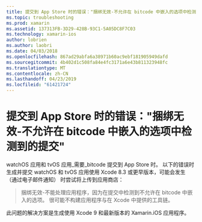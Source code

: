 ```yaml
---
title: 提交到 App Store 时的错误："捆绑无效-不允许在 bitcode 中嵌入的选项中检测到的提交"
ms.topic: troubleshooting
ms.prod: xamarin
ms.assetid: 137313FB-3D29-428B-93C1-5A05DC8F7C03
ms.technology: xamarin-ios
author: lobrien
ms.author: laobri
ms.date: 04/03/2018
ms.openlocfilehash: 867ad29abfa6a38971b60ac9ebf181905949dafd
ms.sourcegitcommit: 4b402d1c508fa84e4fc3171a6e43b811323948fc
ms.translationtype: MT
ms.contentlocale: zh-CN
ms.lasthandoff: 04/23/2019
ms.locfileid: "61421724"
---
```

# <a name="error-when-submitting-to-app-store-invalid-bundle---options-not-allowed-to-be-embedded-in-bitcode-are-detected-in-the-submission"></a>提交到 App Store 时的错误："捆绑无效-不允许在 bitcode 中嵌入的选项中检测到的提交"

watchOS 应用和 tvOS 应用_需要_bitcode 提交到 App Store 时。 以下的错误时生成并提交 watchOS 和 tvOS 应用使用 Xcode 8.3 或更早版本，可能会发生 （通过电子邮件通知） 时尝试将上传到应用商店：

>捆绑无效-不能处理应用程序，因为在提交中检测到不允许在 bitcode 中嵌入的选项。 很可能不构建应用程序与在 Xcode 中提供的工具链。

此问题的解决方案是生成使用 Xcode 9 和最新版本的 Xamarin.iOS 应用程序。
